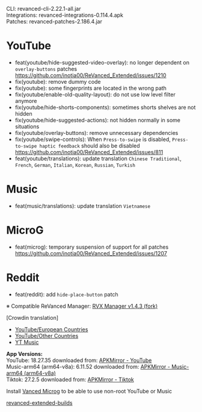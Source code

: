 CLI: revanced-cli-2.22.1-all.jar  
Integrations: revanced-integrations-0.114.4.apk  
Patches: revanced-patches-2.186.4.jar  

YouTube
==
- feat(youtube/hide-suggested-video-overlay): no longer dependent on `overlay-buttons` patches https://github.com/inotia00/ReVanced_Extended/issues/1210
- fix(youtube): remove dummy code
- fix(youtube): some fingerprints are located in the wrong path
- fix(youtube/enable-old-quality-layout): do not use low level filter anymore
- fix(youtube/hide-shorts-components): sometimes shorts shelves are not hidden
- fix(youtube/hide-suggested-actions): not hidden normally in some situations
- fix(youtube/overlay-buttons): remove unnecessary dependencies
- fix(youtube/swipe-controls): When `Press-to-swipe` is disabled, `Press-to-swipe haptic feedback` should also be disabled https://github.com/inotia00/ReVanced_Extended/issues/811
- feat(youtube/translations): update translation
`Chinese Traditional`, `French`, `German`, `Italian`, `Korean`, `Russian`, `Turkish`


Music
==
- feat(music/translations): update translation
`Vietnamese`


MicroG
==
- feat(microg): temporary suspension of support for all patches https://github.com/inotia00/ReVanced_Extended/issues/1207


Reddit
==
- feat(reddit): add `hide-place-button` patch


※ Compatible ReVanced Manager: [RVX Manager v1.4.3 (fork)](https://github.com/inotia00/revanced-manager/releases/tag/v1.4.3)

[Crowdin translation]
- [YouTube/European Countries](https://crowdin.com/project/revancedextendedeu)
- [YouTube/Other Countries](https://crowdin.com/project/revancedextended)
- [YT Music](https://crowdin.com/project/revanced-music-extended)

  
**App Versions:**  
YouTube: 18.27.35
downloaded from: [APKMirror - YouTube](https://www.apkmirror.com/apk/google-inc/youtube/youtube-18-27-35-release/youtube-18-27-35-android-apk-download/)  
Music-arm64 (arm64-v8a): 6.11.52
downloaded from: [APKMirror - Music-arm64 (arm64-v8a)](https://www.apkmirror.com/apk/google-inc/youtube-music/youtube-music-6-11-52-release/youtube-music-6-11-52-android-apk-download/)  
Tiktok: 27.2.5
downloaded from: [APKMirror - Tiktok](https://www.apkmirror.com/apk/tiktok-pte-ltd/tik-tok-including-musical-ly/tik-tok-including-musical-ly-27-2-5-release/tiktok-27-2-5-android-apk-download/)  

Install [Vanced Microg](https://github.com/inotia00/VancedMicroG/releases) to be able to use non-root YouTube or Music  

[revanced-extended-builds](https://github.com/E85Addict/revanced-extended-builds)  
